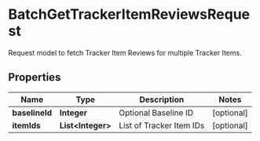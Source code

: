 

# BatchGetTrackerItemReviewsRequest

Request model to fetch Tracker Item Reviews for multiple Tracker Items.

## Properties

| Name | Type | Description | Notes |
|------------ | ------------- | ------------- | -------------|
|**baselineId** | **Integer** | Optional Baseline ID |  [optional] |
|**itemIds** | **List&lt;Integer&gt;** | List of Tracker Item IDs |  [optional] |



